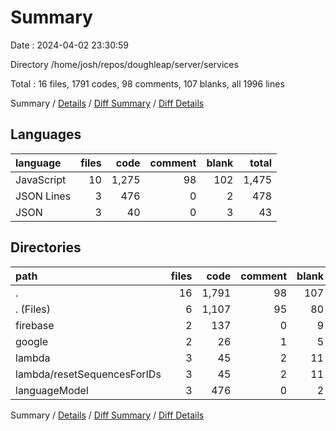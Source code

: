 # Summary

Date : 2024-04-02 23:30:59

Directory /home/josh/repos/doughleap/server/services

Total : 16 files,  1791 codes, 98 comments, 107 blanks, all 1996 lines

Summary / [Details](details.md) / [Diff Summary](diff.md) / [Diff Details](diff-details.md)

## Languages
| language | files | code | comment | blank | total |
| :--- | ---: | ---: | ---: | ---: | ---: |
| JavaScript | 10 | 1,275 | 98 | 102 | 1,475 |
| JSON Lines | 3 | 476 | 0 | 2 | 478 |
| JSON | 3 | 40 | 0 | 3 | 43 |

## Directories
| path | files | code | comment | blank | total |
| :--- | ---: | ---: | ---: | ---: | ---: |
| . | 16 | 1,791 | 98 | 107 | 1,996 |
| . (Files) | 6 | 1,107 | 95 | 80 | 1,282 |
| firebase | 2 | 137 | 0 | 9 | 146 |
| google | 2 | 26 | 1 | 5 | 32 |
| lambda | 3 | 45 | 2 | 11 | 58 |
| lambda/resetSequencesForIDs | 3 | 45 | 2 | 11 | 58 |
| languageModel | 3 | 476 | 0 | 2 | 478 |

Summary / [Details](details.md) / [Diff Summary](diff.md) / [Diff Details](diff-details.md)